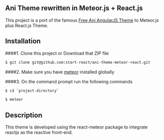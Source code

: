 ## Ani Theme rewritten in Meteor.js + React.js 

This project is a port of the famous [Free Ani AngularJS Theme](http://startangular.com/product/ani-theme/) to Meteor.js plus React.js Theme.

## Installation
####1. Clone this project or Download that ZIP file

```sh
$ git clone git@github.com:start-react/ani-theme-meteor-react.git
```

####2.  Make sure you have [meteor](https://www.meteor.com/) installed globally


####3. On the command prompt run the following commands

```sh
$ cd `project-directory`
```
```sh
$ meteor 
```

## Description

This theme is developed using the react-meteor package to integrate reactjs as the reactive front-end.
